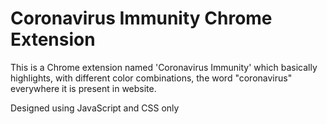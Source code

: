 # Coronavirus Immunity Chrome Extension
This is a Chrome extension named 'Coronavirus Immunity' which basically highlights, with different color combinations, the word "coronavirus" everywhere it is present in website.

Designed using JavaScript and CSS only
